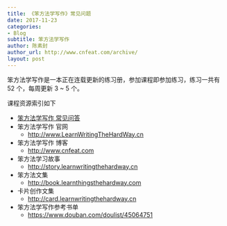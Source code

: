 ```yaml
---
title: 《笨方法学写作》常见问题
date: 2017-11-23
categories:
- Blog　
subtitle: 笨方法学写作
author: 陈素封
author_url: http://www.cnfeat.com/archive/
layout: post
---
```


笨方法学写作是一本正在连载更新的练习册，参加课程即参加练习，练习一共有 52 个，每周更新 3 ~ 5 个。

课程资源索引如下


- [笨方法学写作 常见问答](https://trello.com/b/0qD7WZch/%E7%AC%A8%E6%96%B9%E6%B3%95%E5%AD%A6%E5%86%99%E4%BD%9C-%E5%B8%B8%E8%A7%81%E9%97%AE%E7%AD%94)
- 笨方法学写作 官网
	- http://www.LearnWritingTheHardWay.cn
- 笨方法学写作 博客
	- http://www.cnfeat.com
- 笨方法学习故事
	- http://story.learnwritingthehardway.cn
- 笨方法文集
	- http://book.learnthingsthehardway.com
- 卡片创作文集
	- http://card.learnwritingthehardway.cn
- 笨方法学写作参考书单
	- https://www.douban.com/doulist/45064751

